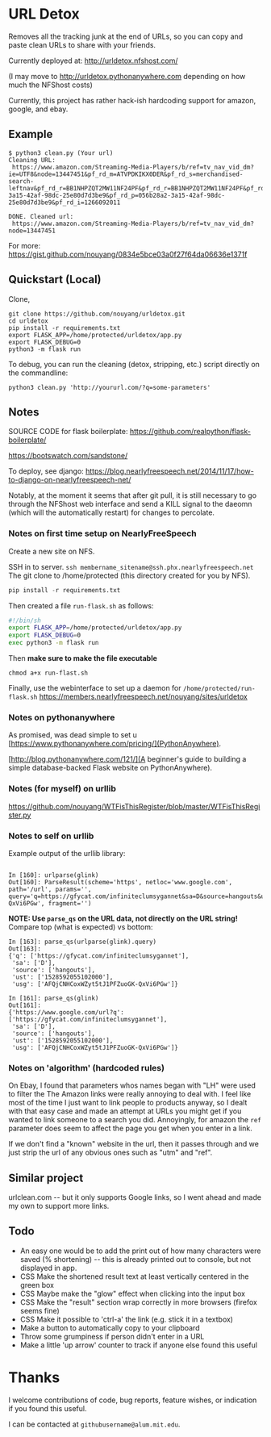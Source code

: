 # URL Detox

Removes all the tracking junk at the end of URLs, so you can copy and paste clean URLs to share with
your friends.

Currently deployed at:
http://urldetox.nfshost.com/

(I may move to http://urldetox.pythonanywhere.com depending on how much the NFShost costs) 

Currently, this project has rather hack-ish hardcoding support for amazon, google, and ebay.

## Example
```
$ python3 clean.py (Your url)
Cleaning URL:
 https://www.amazon.com/Streaming-Media-Players/b/ref=tv_nav_vid_dm?ie=UTF8&node=13447451&pf_rd_m=ATVPDKIKX0DER&pf_rd_s=merchandised-search-leftnav&pf_rd_r=BB1NHPZQT2MW11NF24PF&pf_rd_r=BB1NHPZQT2MW11NF24PF&pf_rd_t=101&pf_rd_p=056b28a2-3a15-42af-98dc-25e80d7d3be9&pf_rd_p=056b28a2-3a15-42af-98dc-25e80d7d3be9&pf_rd_i=1266092011

DONE. Cleaned url:
 https://www.amazon.com/Streaming-Media-Players/b/ref=tv_nav_vid_dm?node=13447451
 ```


For more:
https://gist.github.com/nouyang/0834e5bce03a0f27f64da06636e1371f

## Quickstart (Local)

Clone, 

```
git clone https://github.com/nouyang/urldetox.git
cd urldetox
pip install -r requirements.txt
export FLASK_APP=/home/protected/urldetox/app.py
export FLASK_DEBUG=0
python3 -m flask run
```

To debug, you can run the cleaning (detox, stripping, etc.) script directly on the commandline:
```
python3 clean.py 'http://yoururl.com/?q=some-parameters'
```

## Notes
SOURCE CODE for flask boilerplate:
https://github.com/realpython/flask-boilerplate/

https://bootswatch.com/sandstone/

To deploy, see django:
https://blog.nearlyfreespeech.net/2014/11/17/how-to-django-on-nearlyfreespeech-net/

Notably, at the moment it seems that after git pull, it is still necessary to go through the NFShost web interface and send a KILL signal to the daeomn (which will the automatically restart) for changes to percolate.


### Notes on first time setup on NearlyFreeSpeech 

Create a new site on NFS.

SSH in to server.  `ssh membername_sitename@ssh.phx.nearlyfreespeech.net`
The git clone to /home/protected (this directory created for you by NFS).
```python 
pip install -r requirements.txt
```

Then created a file `run-flask.sh` as follows:
```sh
#!/bin/sh
export FLASK_APP=/home/protected/urldetox/app.py
export FLASK_DEBUG=0
exec python3 -m flask run
```

Then **make sure to make the file executable**

```
chmod a+x run-flast.sh
```

Finally, use the webinterface to set up a daemon for `/home/protected/run-flask.sh` 
https://members.nearlyfreespeech.net/nouyang/sites/urldetox

### Notes on pythonanywhere

As promised, was dead simple to set u [https://www.pythonanywhere.com/pricing/](PythonAnywhere).

[http://blog.pythonanywhere.com/121/](A beginner's guide to building a simple database-backed Flask website on PythonAnywhere).
### Notes (for myself) on urllib 

https://github.com/nouyang/WTFisThisRegister/blob/master/WTFisThisRegister.py

### Notes to self on urllib 
Example output of the urllib library:
```

In [160]: urlparse(glink)
Out[160]: ParseResult(scheme='https', netloc='www.google.com', path='/url', params='', query='q=https://gfycat.com/infiniteclumsygannet&sa=D&source=hangouts&ust=1528592055102000&usg=AFQjCNHCoxWZyt5tJ1PFZuoGK-QxVi6PGw', fragment='')
```

**NOTE: Use `parse_qs` on the URL data, not directly on the URL string!**
Compare top (what is expected) vs bottom:

```
In [163]: parse_qs(urlparse(glink).query)
Out[163]: 
{'q': ['https://gfycat.com/infiniteclumsygannet'],
 'sa': ['D'],
 'source': ['hangouts'],
 'ust': ['1528592055102000'],
 'usg': ['AFQjCNHCoxWZyt5tJ1PFZuoGK-QxVi6PGw']}

In [161]: parse_qs(glink)
Out[161]: 
{'https://www.google.com/url?q': ['https://gfycat.com/infiniteclumsygannet'],
 'sa': ['D'],
 'source': ['hangouts'],
 'ust': ['1528592055102000'],
 'usg': ['AFQjCNHCoxWZyt5tJ1PFZuoGK-QxVi6PGw']}

```


### Notes on 'algorithm' (hardcoded rules)

On Ebay, I found that parameters whos names began with "LH" were used to filter the 
The Amazon links were really annoying to deal with. I feel like most of the time I just want to link
people to products anyway, so I dealt with that easy case and made an attempt at URLs you might get
if you wanted to link someone to a search you did. Annoyingly, for amazon the `ref` parameter does
seem to affect the page you get when you enter in a link.

If we don't find a "known" website in the url, then it passes through and we just strip the url of
any obvious ones such as "utm" and "ref".

## Similar project

urlclean.com -- but it only supports Google links, so I went ahead and made my own to support more
links.

## Todo


* An easy one would be to add the print out of how many
characters were saved (% shortening) -- this is already printed out to console, but not displayed in
app. 
* CSS Make the shortened result text at least vertically centered in the green box
* CSS Maybe make the "glow" effect when clicking into the input box
* CSS Make the "result" section wrap correctly in more browsers (firefox seems fine)
* CSS Make it possible to 'ctrl-a' the link (e.g. stick it in a textbox)
* Make a button to automatically copy to your clipboard
* Throw some grumpiness if person didn't enter in a URL
* Make a little 'up arrow' counter to track if anyone else found this useful


# Thanks

I welcome contributions of code, bug reports, feature wishes, or indication if you found this useful. 

I can be contacted at `githubusername@alum.mit.edu`.
